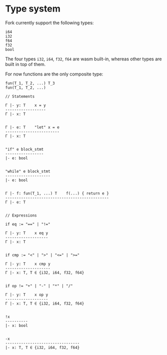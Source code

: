 # Type system

Fork currently support the following types:

```
i64
i32
f64
f32
bool
```

The four types `i32`, `i64`, `f32`, `f64` are wasm built-in, whereas other types are built in top of them.

For now functions are the only composite type:

```
fun(T_1, T_2, ...) T_3
fun(T_1, T_2, ...)
```

```
// Statements

Γ |- y: T    x = y
------------------
Γ |- x: T


Γ |- e: T    "let" x = e
------------------------
Γ |- x: T
 

"if" e block_stmt
-----------------
|- e: bool


"while" e block_stmt
--------------------
|- e: bool


Γ |- f: fun(T_1, ...) T    f(...) { return e }
----------------------------------------------
Γ |- e: T


// Expressions

if eq := "==" | "!=" 

Γ |- y: T    x eq y
-------------------
Γ |- x: T


if cmp := "<" | ">" | "<=" | ">="

Γ |- y: T    x cmp y
--------------------
Γ |- x: T, T ∈ {i32, i64, f32, f64}


if op != "+" | "-" | "*" | "/"

Γ |- y: T    x op y
-------------------
Γ |- x: T, T ∈ {i32, i64, f32, f64}


!x
----------
|- x: bool


-x
---------------------------------
|- x: T, T ∈ {i32, i64, f32, f64}
```
 
